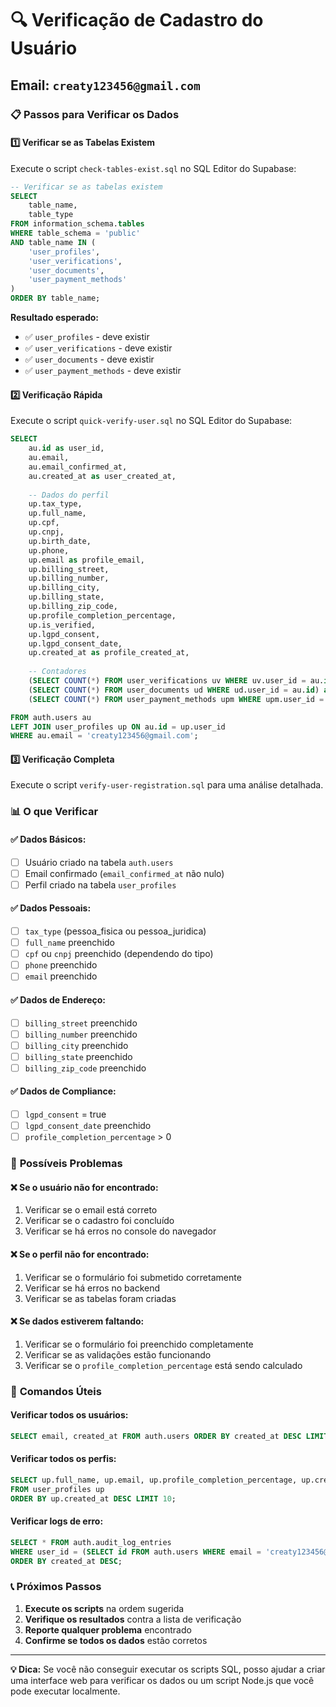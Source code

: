 # 🔍 Verificação de Cadastro do Usuário

## Email: `creaty123456@gmail.com`

### 📋 Passos para Verificar os Dados

#### 1️⃣ **Verificar se as Tabelas Existem**
Execute o script `check-tables-exist.sql` no SQL Editor do Supabase:

```sql
-- Verificar se as tabelas existem
SELECT 
    table_name,
    table_type
FROM information_schema.tables 
WHERE table_schema = 'public' 
AND table_name IN (
    'user_profiles',
    'user_verifications', 
    'user_documents',
    'user_payment_methods'
)
ORDER BY table_name;
```

**Resultado esperado:**
- ✅ `user_profiles` - deve existir
- ✅ `user_verifications` - deve existir  
- ✅ `user_documents` - deve existir
- ✅ `user_payment_methods` - deve existir

#### 2️⃣ **Verificação Rápida**
Execute o script `quick-verify-user.sql` no SQL Editor do Supabase:

```sql
SELECT 
    au.id as user_id,
    au.email,
    au.email_confirmed_at,
    au.created_at as user_created_at,
    
    -- Dados do perfil
    up.tax_type,
    up.full_name,
    up.cpf,
    up.cnpj,
    up.birth_date,
    up.phone,
    up.email as profile_email,
    up.billing_street,
    up.billing_number,
    up.billing_city,
    up.billing_state,
    up.billing_zip_code,
    up.profile_completion_percentage,
    up.is_verified,
    up.lgpd_consent,
    up.lgpd_consent_date,
    up.created_at as profile_created_at,
    
    -- Contadores
    (SELECT COUNT(*) FROM user_verifications uv WHERE uv.user_id = au.id) as total_verifications,
    (SELECT COUNT(*) FROM user_documents ud WHERE ud.user_id = au.id) as total_documents,
    (SELECT COUNT(*) FROM user_payment_methods upm WHERE upm.user_id = au.id) as total_payment_methods

FROM auth.users au
LEFT JOIN user_profiles up ON au.id = up.user_id
WHERE au.email = 'creaty123456@gmail.com';
```

#### 3️⃣ **Verificação Completa**
Execute o script `verify-user-registration.sql` para uma análise detalhada.

### 📊 O que Verificar

#### ✅ **Dados Básicos:**
- [ ] Usuário criado na tabela `auth.users`
- [ ] Email confirmado (`email_confirmed_at` não nulo)
- [ ] Perfil criado na tabela `user_profiles`

#### ✅ **Dados Pessoais:**
- [ ] `tax_type` (pessoa_fisica ou pessoa_juridica)
- [ ] `full_name` preenchido
- [ ] `cpf` ou `cnpj` preenchido (dependendo do tipo)
- [ ] `phone` preenchido
- [ ] `email` preenchido

#### ✅ **Dados de Endereço:**
- [ ] `billing_street` preenchido
- [ ] `billing_number` preenchido
- [ ] `billing_city` preenchido
- [ ] `billing_state` preenchido
- [ ] `billing_zip_code` preenchido

#### ✅ **Dados de Compliance:**
- [ ] `lgpd_consent` = true
- [ ] `lgpd_consent_date` preenchido
- [ ] `profile_completion_percentage` > 0

### 🚨 **Possíveis Problemas**

#### ❌ **Se o usuário não for encontrado:**
1. Verificar se o email está correto
2. Verificar se o cadastro foi concluído
3. Verificar se há erros no console do navegador

#### ❌ **Se o perfil não for encontrado:**
1. Verificar se o formulário foi submetido corretamente
2. Verificar se há erros no backend
3. Verificar se as tabelas foram criadas

#### ❌ **Se dados estiverem faltando:**
1. Verificar se o formulário foi preenchido completamente
2. Verificar se as validações estão funcionando
3. Verificar se o `profile_completion_percentage` está sendo calculado

### 🔧 **Comandos Úteis**

#### Verificar todos os usuários:
```sql
SELECT email, created_at FROM auth.users ORDER BY created_at DESC LIMIT 10;
```

#### Verificar todos os perfis:
```sql
SELECT up.full_name, up.email, up.profile_completion_percentage, up.created_at 
FROM user_profiles up 
ORDER BY up.created_at DESC LIMIT 10;
```

#### Verificar logs de erro:
```sql
SELECT * FROM auth.audit_log_entries 
WHERE user_id = (SELECT id FROM auth.users WHERE email = 'creaty123456@gmail.com')
ORDER BY created_at DESC;
```

### 📞 **Próximos Passos**

1. **Execute os scripts** na ordem sugerida
2. **Verifique os resultados** contra a lista de verificação
3. **Reporte qualquer problema** encontrado
4. **Confirme se todos os dados** estão corretos

---

**💡 Dica:** Se você não conseguir executar os scripts SQL, posso ajudar a criar uma interface web para verificar os dados ou um script Node.js que você pode executar localmente.

